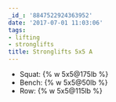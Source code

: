 ```yaml
---
_id_: '8847522924363952'
date: '2017-07-01 11:03:06'
tags:
- lifting
- stronglifts
title: Stronglifts 5x5 A
---
```


- Squat:    {% w 5x5@175lb %}
- Bench:    {% w 5x5@50lb %}
- Row:      {% w 5x5@115lb %}
